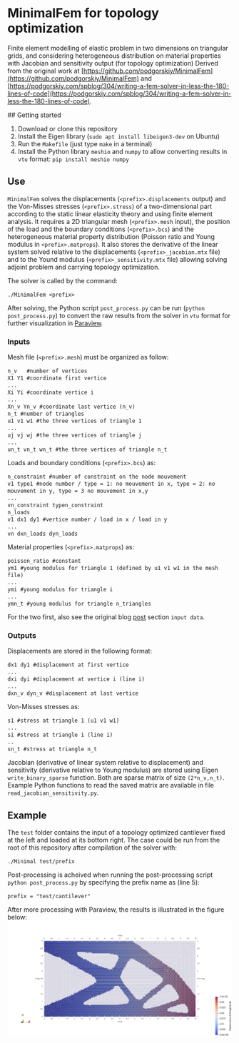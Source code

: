 # MinimalFem for topology optimization

Finite element modelling of elastic problem in two dimensions on triangular grids, and considering heterogeneous distribution on material properties with Jacobian and sensitivity output (for topology optimization)
Derived from the original work at [https://github.com/podgorskiy/MinimalFem](https://github.com/podgorskiy/MinimalFem) and [https://podgorskiy.com/spblog/304/writing-a-fem-solver-in-less-the-180-lines-of-code](https://podgorskiy.com/spblog/304/writing-a-fem-solver-in-less-the-180-lines-of-code).

## Getting started

1. Download or clone this repository
2. Install the Eigen library (`sudo apt install libeigen3-dev` on Ubuntu)
3. Run the `Makefile` (just type `make` in a terminal)
4. Install the Python library `meshio` and `numpy` to allow converting results in `vtu` format: `pip install meshio numpy`

## Use

`MinimalFem` solves the displacements (`<prefix>.displacements` output) and the Von-Misses stresses  (`<prefix>.stress`) of a two-dimensional part according to the static linear elasticity theory and using finite element analysis.
It requires a 2D triangular mesh (`<prefix>.mesh` input), the position of the load and the boundary conditions (`<prefix>.bcs`) and the heterogeneous material property distribution (Poisson ratio and Young modulus in `<prefix>.matprops`).
It also stores the derivative of the linear system solved relative to the displacements  (`<prefix>_jacobian.mtx` file) and to the Yound modulus (`<prefix>_sensitivity.mtx` file) allowing solving adjoint problem and carrying topology optimization.

The solver is called by the command: 
```
./MinimalFem <prefix>
```

After solving, the Python script `post_process.py` can be run (`python post_process.py`) to convert the raw results from the solver in `vtu` format for further visualization in [Paraview](https://www.paraview.org/).



### Inputs

Mesh file (`<prefix>.mesh`) must be organized as follow:
```
n_v   #number of vertices
X1 Y1 #coordinate first vertice
...
Xi Yi #coordinate vertice i
... 
Xn_v Yn_v #coordinate last vertice (n_v)
n_t #number of triangles
u1 v1 w1 #the three vertices of triangle 1
...
uj vj wj #the three vertices of triangle j
...
un_t vn_t wn_t #the three vertices of triangle n_t
```

Loads and boundary conditions (`<prefix>.bcs`) as:
```
n_constraint #number of constraint on the node mouvement
v1 type1 #node number / type = 1: no mouvement in x, type = 2: no mouvement in y, type = 3 no mouvement in x,y
...
vn_constraint typen_constraint
n_loads
v1 dx1 dy1 #vertice number / load in x / load in y
...
vn dxn_loads dyn_loads
```

Material properties (`<prefix>.matprops`) as:
```
poisson_ratio #constant
ym1 #young modulus for triangle 1 (defined by u1 v1 w1 in the mesh file)
...
ymi #young modulus for triangle i
...
ymn_t #young modulus for triangle n_triangles
```

For the two first, also see the original blog [post](https://podgorskiy.com/spblog/304/writing-a-fem-solver-in-less-the-180-lines-of-code) section `input data`.



### Outputs

Displacements are stored in the following format:
```
dx1 dy1 #displacement at first vertice
...
dxi dyi #displacement at vertice i (line i)
...
dxn_v dyn_v #displacement at last vertice
```

Von-Misses stresses as:
```
s1 #stress at triangle 1 (u1 v1 w1)
...
si #stress at triangle i (line i)
..
sn_t #stress at triangle n_t
```

Jacobian (derivative of linear system relative to displacement) and sensitivity (derivative relative to Young modulus) are stored using Eigen `write_binary_sparse` function. 
Both are sparse matrix of size `(2*n_v,n_t)`.
Example Python functions to read the saved matrix are available in file `read_jacobian_sensitivity.py`.

## Example

The `test` folder contains the input of a topology optimized cantilever fixed at the left and loaded at its bottom right. 
The case could be run from the root of this repository after compilation of the solver with:
```
./Minimal test/prefix
```

Post-processing is acheived when running the post-processing script `python post_process.py` by specifying the prefix name as (line 5): 
```
prefix = "test/cantilever"
```

After more processing with Paraview, the results is illustrated in the figure below:
![Post-processing with Paraview](https://github.com/MoiseRousseau/MinimalFem-For-Topology-Optimization/blob/master/test/cantilever.png)
